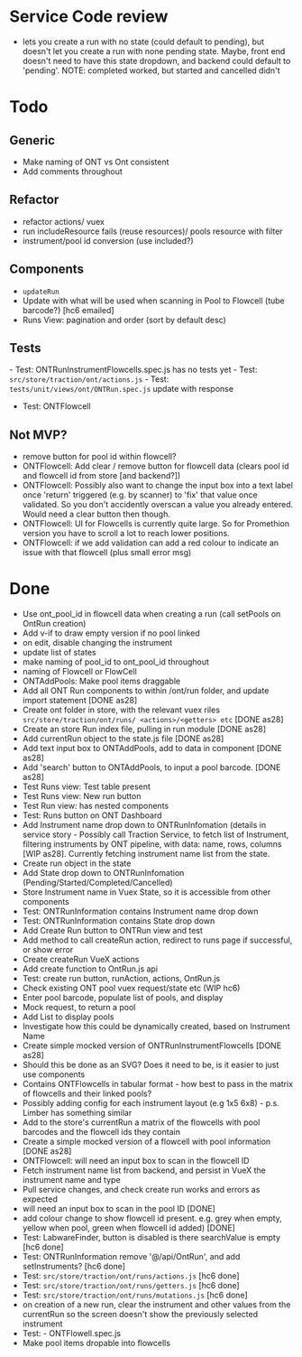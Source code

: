 # Service Code review

- lets you create a run with no state (could default to pending), but doesn't let you create a run with none pending state. Maybe, front end doesn't need to have this state dropdown, and backend could default to 'pending'. NOTE: completed worked, but started and cancelled didn't

# Todo

## Generic

- Make naming of ONT vs Ont consistent
- Add comments throughout

## Refactor

- refactor actions/ vuex
- run includeResource fails (reuse resources)/ pools resource with filter
- instrument/pool id conversion (use included?)

## Components

- `updateRun`
- Update with what will be used when scanning in Pool to Flowcell (tube barcode?) [hc6 emailed]
- Runs View: pagination and order (sort by default desc)

## Tests

- Test: ONTRunInstrumentFlowcells.spec.js has no tests yet
- Test: `src/store/traction/ont/actions.js`
- Test: `tests/unit/views/ont/ONTRun.spec.js` update with response
- Test: ONTFlowcell

## Not MVP?

- remove button for pool id within flowcell?
- ONTFlowcell: Add clear / remove button for flowcell data (clears pool id and flowcell id from store [and backend?])
- ONTFlowcell: Possibly also want to change the input box into a text label once 'return' triggered (e.g. by scanner) to 'fix' that value once validated. So you don't accidently overscan a value you already entered. Would need a clear button then though.
- ONTFlowcell: UI for Flowcells is currently quite large. So for Promethion version you have to scroll a lot to reach lower positions.
- ONTFlowcell: if we add validation can add a red colour to indicate an issue with that flowcell (plus small error msg)

# Done

- Use ont_pool_id in flowcell data when creating a run (call setPools on OntRun creation)
- Add v-if to draw empty version if no pool linked
- on edit, disable changing the instrument
- update list of states
- make naming of pool_id to ont_pool_id throughout
- naming of Flowcell or FlowCell
- ONTAddPools: Make pool items draggable
- Add all ONT Run components to within /ont/run folder, and update import statement [DONE as28]
- Create ont folder in store, with the relevant vuex riles `src/store/traction/ont/runs/ <actions>/<getters> etc` [DONE as28]
- Create an store Run index file, pulling in run module [DONE as28]
- Add currentRun object to the state.js file [DONE as28]
- Add text input box to ONTAddPools, add to data in component [DONE as28]
- Add 'search' button to ONTAddPools, to input a pool barcode. [DONE as28]
- Test Runs view: Test table present
- Test Runs view: New run button
- Test Run view: has nested components
- Test: Runs button on ONT Dashboard
- Add Instrument name drop down to ONTRunInfomation (details in service story - Possibly call Traction Service, to fetch list of Instrument, filtering instruments by ONT pipeline, with data: name, rows, columns [WIP as28]. Currently fetching instrument name list from the state.
- Create run object in the state
- Add State drop down to ONTRunInfomation (Pending/Started/Completed/Cancelled)
- Store Instrument name in Vuex State, so it is accessible from other components
- Test: ONTRunInformation contains Instrument name drop down
- Test: ONTRunInformation contains State drop down
- Add Create Run button to ONTRun view and test
- Add method to call createRun action, redirect to runs page if successful, or show error
- Create createRun VueX actions
- Add create function to OntRun.js api
- Test: create run button, runAction, actions, OntRun.js
- Check existing ONT pool vuex request/state etc (WIP hc6)
- Enter pool barcode, populate list of pools, and display
- Mock request, to return a pool
- Add List to display pools
- Investigate how this could be dynamically created, based on Instrument Name
- Create simple mocked version of ONTRunInstrumentFlowcells [DONE as28]
- Should this be done as an SVG? Does it need to be, is it easier to just use components
- Contains ONTFlowcells in tabular format - how best to pass in the matrix of flowcells and their linked pools?
- Possibly adding config for each instrument layout (e.g 1x5 6x8) - p.s. Limber has something similar
- Add to the store's currentRun a matrix of the flowcells with pool barcodes and the flowcell ids they contain
- Create a simple mocked version of a flowcell with pool information [DONE as28]
- ONTFlowcell: will need an input box to scan in the flowcell ID
- Fetch instrument name list from backend, and persist in VueX the instrument name and type
- Pull service changes, and check create run works and errors as expected
- will need an input box to scan in the pool ID [DONE]
- add colour change to show flowcell id present. e.g. grey when empty, yellow when pool, green when flowcell id added) [DONE]
- Test: LabwareFinder, button is disabled is there searchValue is empty [hc6 done]
- Test: ONTRunInformation remove '@/api/OntRun', and add setInstruments? [hc6 done]
- Test: `src/store/traction/ont/runs/actions.js` [hc6 done]
- Test: `src/store/traction/ont/runs/getters.js` [hc6 done]
- Test: `src/store/traction/ont/runs/mutations.js` [hc6 done]
- on creation of a new run, clear the instrument and other values from the currentRun so the screen doesn't show the previously selected instrument
- Test: - ONTFlowell.spec.js
- Make pool items dropable into flowcells
